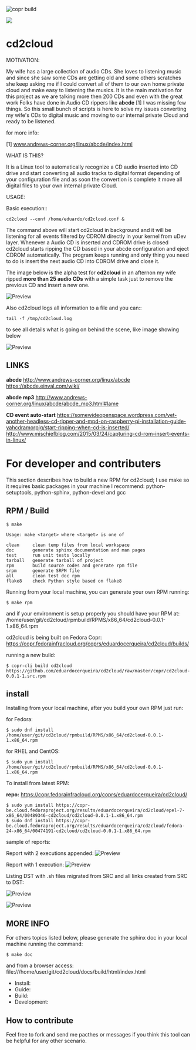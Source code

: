 ![copr build](https://copr.fedorainfracloud.org/coprs/eduardocerqueira/cd2cloud/package/cd2cloud/status_image/last_build.png)

<a href="https://copr.fedorainfracloud.org/coprs/eduardocerqueira/cd2cloud/package/cd2cloud/"><img src="https://copr.fedorainfracloud.org/coprs/eduardocerqueira/cd2cloud/package/cd2cloud/status_image/last_build.png" /></a>

# cd2cloud

MOTIVATION:

My wife has a large collection of audio CDs. She loves to listening music and since she saw some CDs are getting old and some others scratches she keep asking me
if I could convert all of them to our own home private cloud and make easy to listening the musics. It is the main motivation for this project as we are talking
more then 200 CDs and even with the great work Folks have done in Audio CD rippers like **abcde** [1] I was missing few things. So this small bunch of scripts is here
to solve my issues converting my wife's CDs to digital music and moving to our internal private Cloud and ready to be listened.

for more info:

[1] www.andrews-corner.org/linux/abcde/index.html


WHAT IS THIS?

It is a Linux tool to automatically recognize a CD audio inserted into CD drive and start converting all audio tracks to digital format depending of your configuration
file and as soon the convertion is complete it move all digital files to your own internal private Cloud.

USAGE:

Basic execution::

	cd2cloud --conf /home/eduardo/cd2cloud.conf &


The command above will start cd2cloud in background and it will be listening for all events filtered by CDROM directly in your kernel from uDev layer.
Whenever a Audio CD is inserted and CDROM drive is closed cd2cloud starts ripping the CD based in your abcde configuration and eject CDROM automatically.
The program keeps running and only thing you need to do is insert the next audio CD into CDROM drive and close it.

The image below is the alpha test for **cd2cloud** in an afternon my wife ripped **more than 25 audio CDs** with a simple task just to remove
the previous CD and insert a new one.

![Preview](https://github.com/eduardocerqueira/cd2cloud/raw/master/docs/source/_static/cd2cloud_stack_cds_ripped_1.jpg)

Also cd2cloud logs all information to a file and you can::

	tail -f /tmp/cd2cloud.log

to see all details what is going on behind the scene, like image showing below

![Preview](https://github.com/eduardocerqueira/cd2cloud/raw/master/docs/source/_static/cd2cloud_console.png)


## LINKS

**abcde**
http://www.andrews-corner.org/linux/abcde
https://abcde.einval.com/wiki/

**abcde mp3**
http://www.andrews-corner.org/linux/abcde/abcde_mp3.html#lame


**CD event auto-start**
https://somewideopenspace.wordpress.com/yet-another-headless-cd-ripper-and-mpd-on-raspberry-pi-installation-guide-yahcdramorpig/start-ripping-when-cd-is-inserted/
http://www.mischiefblog.com/2015/03/24/capturing-cd-rom-insert-events-in-linux/



# For developer and contributers

This section describes how to build a new RPM for cd2cloud;
I use make so it requires basic packages in your machine I recommend: python-setuptools, python-sphinx, python-devel and gcc

## RPM / Build

	$ make

	Usage: make <target> where <target> is one of

	clean     clean temp files from local workspace
	doc       generate sphinx documentation and man pages
	test      run unit tests locally
	tarball   generate tarball of project
	rpm       build source codes and generate rpm file
	srpm      generate SRPM file
	all       clean test doc rpm
	flake8    check Python style based on flake8

Running from your local machine, you can generate your own RPM running:

	$ make rpm

and if your environment is setup properly you should have your RPM at: /home/user/git/cd2cloud/rpmbuild/RPMS/x86_64/cd2cloud-0.0.1-1.x86_64.rpm

cd2cloud is being built on Fedora Copr: https://copr.fedorainfracloud.org/coprs/eduardocerqueira/cd2cloud/builds/

running a new build:

	$ copr-cli build cd2cloud https://github.com/eduardocerqueira/cd2cloud/raw/master/copr/cd2cloud-0.0.1-1.src.rpm


## install

Installing from your local machine, after you build your own RPM just run:

for Fedora:

	$ sudo dnf install /home/user/git/cd2cloud/rpmbuild/RPMS/x86_64/cd2cloud-0.0.1-1.x86_64.rpm

for RHEL and CentOS:

	$ sudo yum install /home/user/git/cd2cloud/rpmbuild/RPMS/x86_64/cd2cloud-0.0.1-1.x86_64.rpm

To install from latest RPM:

**repo:** https://copr.fedorainfracloud.org/coprs/eduardocerqueira/cd2cloud/

	$ sudo yum install https://copr-be.cloud.fedoraproject.org/results/eduardocerqueira/cd2cloud/epel-7-x86_64/00489346-cd2cloud/cd2cloud-0.0.1-1.x86_64.rpm
	$ sudo dnf install https://copr-be.cloud.fedoraproject.org/results/eduardocerqueira/cd2cloud/fedora-24-x86_64/00474191-cd2cloud/cd2cloud-0.0.1-1.x86_64.rpm


sample of reports:

Report with 2 executions appended:
![Preview](https://github.com/eduardocerqueira/cd2cloud/raw/master/docs/source/_static/1_report.png)

Report with 1 execution:
![Preview](https://github.com/eduardocerqueira/cd2cloud/raw/master/docs/source/_static/report_append.png)

Listing DST with .sh files migrated from SRC and all links created from SRC to DST:

![Preview](https://github.com/eduardocerqueira/cd2cloud/raw/master/docs/source/_static/src_link.png)

![Preview](https://github.com/eduardocerqueira/cd2cloud/raw/master/docs/source/_static/dst_migrated.png)


## MORE INFO

For others topics listed below, please generate the sphinx doc in your local machine running the command:

	$ make doc

and from a browser access: file:///home/user/git/cd2cloud/docs/build/html/index.html

* Install:
* Guide:
* Build:
* Development:


 ## How to contribute

 Feel free to fork and send me pacthes or messages if you think this tool can be helpful for any other scenario.

